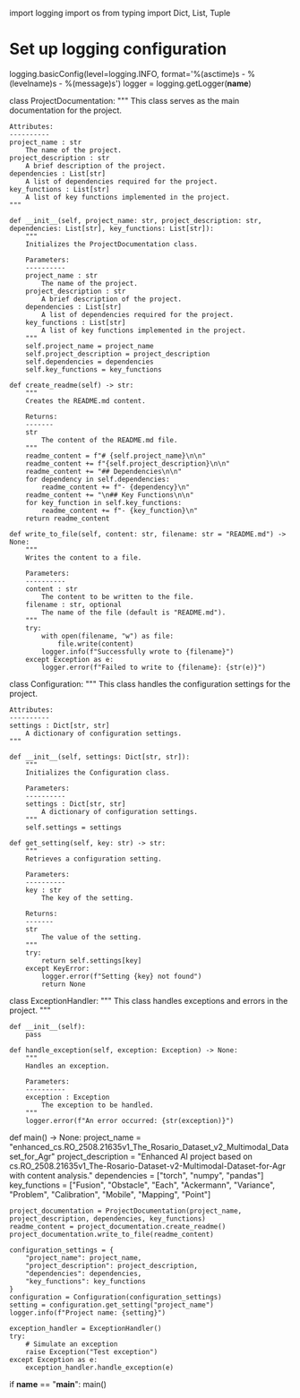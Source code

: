 import logging
import os
from typing import Dict, List, Tuple

# Set up logging configuration
logging.basicConfig(level=logging.INFO, format='%(asctime)s - %(levelname)s - %(message)s')
logger = logging.getLogger(__name__)

class ProjectDocumentation:
    """
    This class serves as the main documentation for the project.
    
    Attributes:
    ----------
    project_name : str
        The name of the project.
    project_description : str
        A brief description of the project.
    dependencies : List[str]
        A list of dependencies required for the project.
    key_functions : List[str]
        A list of key functions implemented in the project.
    """

    def __init__(self, project_name: str, project_description: str, dependencies: List[str], key_functions: List[str]):
        """
        Initializes the ProjectDocumentation class.
        
        Parameters:
        ----------
        project_name : str
            The name of the project.
        project_description : str
            A brief description of the project.
        dependencies : List[str]
            A list of dependencies required for the project.
        key_functions : List[str]
            A list of key functions implemented in the project.
        """
        self.project_name = project_name
        self.project_description = project_description
        self.dependencies = dependencies
        self.key_functions = key_functions

    def create_readme(self) -> str:
        """
        Creates the README.md content.
        
        Returns:
        -------
        str
            The content of the README.md file.
        """
        readme_content = f"# {self.project_name}\n\n"
        readme_content += f"{self.project_description}\n\n"
        readme_content += "## Dependencies\n\n"
        for dependency in self.dependencies:
            readme_content += f"- {dependency}\n"
        readme_content += "\n## Key Functions\n\n"
        for key_function in self.key_functions:
            readme_content += f"- {key_function}\n"
        return readme_content

    def write_to_file(self, content: str, filename: str = "README.md") -> None:
        """
        Writes the content to a file.
        
        Parameters:
        ----------
        content : str
            The content to be written to the file.
        filename : str, optional
            The name of the file (default is "README.md").
        """
        try:
            with open(filename, "w") as file:
                file.write(content)
            logger.info(f"Successfully wrote to {filename}")
        except Exception as e:
            logger.error(f"Failed to write to {filename}: {str(e)}")

class Configuration:
    """
    This class handles the configuration settings for the project.
    
    Attributes:
    ----------
    settings : Dict[str, str]
        A dictionary of configuration settings.
    """

    def __init__(self, settings: Dict[str, str]):
        """
        Initializes the Configuration class.
        
        Parameters:
        ----------
        settings : Dict[str, str]
            A dictionary of configuration settings.
        """
        self.settings = settings

    def get_setting(self, key: str) -> str:
        """
        Retrieves a configuration setting.
        
        Parameters:
        ----------
        key : str
            The key of the setting.
        
        Returns:
        -------
        str
            The value of the setting.
        """
        try:
            return self.settings[key]
        except KeyError:
            logger.error(f"Setting {key} not found")
            return None

class ExceptionHandler:
    """
    This class handles exceptions and errors in the project.
    """

    def __init__(self):
        pass

    def handle_exception(self, exception: Exception) -> None:
        """
        Handles an exception.
        
        Parameters:
        ----------
        exception : Exception
            The exception to be handled.
        """
        logger.error(f"An error occurred: {str(exception)}")

def main() -> None:
    project_name = "enhanced_cs.RO_2508.21635v1_The_Rosario_Dataset_v2_Multimodal_Dataset_for_Agr"
    project_description = "Enhanced AI project based on cs.RO_2508.21635v1_The-Rosario-Dataset-v2-Multimodal-Dataset-for-Agr with content analysis."
    dependencies = ["torch", "numpy", "pandas"]
    key_functions = ["Fusion", "Obstacle", "Each", "Ackermann", "Variance", "Problem", "Calibration", "Mobile", "Mapping", "Point"]

    project_documentation = ProjectDocumentation(project_name, project_description, dependencies, key_functions)
    readme_content = project_documentation.create_readme()
    project_documentation.write_to_file(readme_content)

    configuration_settings = {
        "project_name": project_name,
        "project_description": project_description,
        "dependencies": dependencies,
        "key_functions": key_functions
    }
    configuration = Configuration(configuration_settings)
    setting = configuration.get_setting("project_name")
    logger.info(f"Project name: {setting}")

    exception_handler = ExceptionHandler()
    try:
        # Simulate an exception
        raise Exception("Test exception")
    except Exception as e:
        exception_handler.handle_exception(e)

if __name__ == "__main__":
    main()